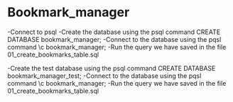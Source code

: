 # Bookmark_manager

-Connect to psql
-Create the database using the psql command CREATE DATABASE bookmark_manager;
-Connect to the database using the pqsl command \c bookmark_manager;
-Run the query we have saved in the file 01_create_bookmarks_table.sql

-Create the test database using the psql command CREATE DATABASE bookmark_manager_test;
-Connect to the database using the pqsl command \c bookmark_manager;
-Run the query we have saved in the file 01_create_bookmarks_table.sql